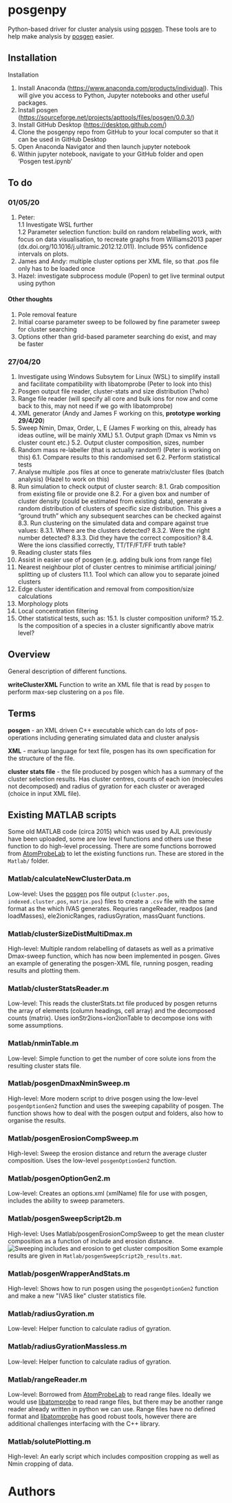 # posgenpy
Python-based driver for cluster analysis using [posgen](http://apttools.sourceforge.net). These tools are to help make analysis by [posgen](http://apttools.sourceforge.net) easier.
## Installation 
Installation
1.	Install Anaconda (https://www.anaconda.com/products/individual). This will give you access to Python, Jupyter notebooks and other useful packages.
2.	Install posgen (https://sourceforge.net/projects/apttools/files/posgen/0.0.3/) 
3.	Install GitHub Desktop (https://desktop.github.com/)
4.	Clone the posgenpy repo from GitHub to your local computer so that it can be used in GitHub Desktop
5.	Open Anaconda Navigator and then launch jupyter notebook
6.	Within jupyter notebook, navigate to your GitHub folder and open ‘Posgen test.ipynb’

## To do
### 01/05/20
1. Peter: <br>
1.1 Investigate WSL further <br>
1.2 Parameter selection function: build on random relabelling work, with focus on data visualisation, to recreate graphs from Williams2013 paper (dx.doi.org/10.1016/j.ultramic.2012.12.011). Include 95% confidence intervals on plots.
2. James and Andy: multiple cluster options per XML file, so that .pos file only has to be loaded once
3. Hazel: investigate subprocess module (Popen) to get live terminal output using python

#### Other thoughts
1. Pole removal feature
2. Initial coarse parameter sweep to be followed by fine parameter sweep for cluster searching
3. Options other than grid-based parameter searching do exist, and may be faster


### 27/04/20
1. Investigate using Windows Subsytem for Linux (WSL) to simplify install and facilitate compatibility with libatomprobe (Peter to look into this)
2.	Posgen output file reader, cluster-stats and size distribution (?who)
3.	Range file reader (will specify all core and bulk ions for now and come back to this, may not need if we go with libatomprobe)
4.	XML generator (Andy and James F working on this, **prototype working 29/4/20**)
5.	Sweep Nmin, Dmax, Order, L, E (James F working on this, already has ideas outline, will be mainly XML)
5.1.	Output graph (Dmax vs Nmin vs cluster count etc.) 
5.2.	Output cluster composition, sizes, number
6.	Random mass re-labeller (that is actually random!) (Peter is working on this)
6.1.	Compare results to this randomised set 
6.2.	Perform statistical tests
7.	Analyse multiple .pos files at once to generate matrix/cluster files (batch analysis) (Hazel to work on this)
8.	Run simulation to check output of cluster search:
8.1.	Grab composition from existing file or provide one
8.2.	For a given box and number of cluster density (could be estimated from existing data), generate a random distribution of clusters of specific size distribution. This gives a “ground truth” which any subsequent searches can be checked against
8.3.	Run clustering on the simulated data and compare against true values:
8.3.1.	Where are the clusters detected? 
8.3.2.	Were the right number detected? 
8.3.3.	Did they have the correct composition? 
8.4.	Were the ions classified correctly, TT/TF/FT/FF truth table?
9.	Reading cluster stats files
10.	Assist in easier use of posgen (e.g. adding bulk ions from range file) 
11.	Nearest neighbour plot of cluster centres to minimise artificial joining/ splitting up of clusters 
11.1.	Tool which can allow you to separate joined clusters
12.	Edge cluster identification and removal from composition/size calculations 
13.	Morphology plots 
14.	Local concentration filtering 
15.	Other statistical tests, such as: 
15.1.	Is cluster composition uniform? 
15.2.	Is the composition of a species in a cluster significantly above matrix level?


## Overview
General description of different functions.

**writeClusterXML** Function to write an XML file that is read by `posgen` to perform max-sep clustering on a `pos` file.

## Terms
**posgen** - an XML driven C++ executable which can do lots of pos-operations including generating simulated data and cluster analysis

**XML** - markup language for text file, posgen has its own specification for the structure of the file.

**cluster stats file** - the file produced by posgen which has a summary of the cluster selection results. Has cluster centres, counts of each ion (molecules not decomposed) and radius of gyration for each cluster or averaged (choice in input XML file).
## Existing MATLAB scripts
Some old MATLAB code (circa 2015) which was used by AJL previously have been uploaded, some are low level functions and others use these function to do high-level processing. There are some functions borrowed from [AtomProbeLab](http://AtomProbeLab.sourceforge.net) to let the existing functions run. These are stored in the `Matlab/` folder.
### Matlab/calculateNewClusterData.m
Low-level: Uses the [posgen](http://apttools.sourceforge.net) pos file output (`cluster.pos`, `indexed.cluster.pos`, `matrix.pos`) files to create a `.csv` file with the same format as the which IVAS generates.
Requries rangeReader, readpos (and loadMasses), ele2ionicRanges, radiusGyration, massQuant functions.
### Matlab/clusterSizeDistMultiDmax.m
High-level: Multiple random relabelling of datasets as well as a primative Dmax-sweep function, which has now been implemented in posgen. Gives an example of generating the posgen-XML file, running posgen, reading results and plotting them.
### Matlab/clusterStatsReader.m
Low-level: This reads the clusterStats.txt file produced by posgen returns the array of elements (column headings, cell array) and the decomposed counts (matrix). Uses ionStr2ions+ion2ionTable to decompose ions with some assumptions.
### Matlab/nminTable.m
Low-level: Simple function to get the number of core solute ions from the resulting cluster stats file.
### Matlab/posgenDmaxNminSweep.m
High-level: More modern script to drive posgen using the low-level `posgenOptionGen2` function and uses the sweeping capability of posgen. The function shows how to deal with the posgen output and folders, also how to organise the results.
### Matlab/posgenErosionCompSweep.m
High-level: Sweep the erosion distance and return the average cluster composition. Uses the low-level `posgenOptionGen2` function.
### Matlab/posgenOptionGen2.m
Low-level: Creates an options.xml (xmlName) file for use with posgen, includes the ability to sweep parameters.
### Matlab/posgenSweepScript2b.m
High-level: Uses Matlab/posgenErosionCompSweep to get the mean cluster composition as a function of include and erosion distance.
![Sweeping includes and erosion to get cluster composition](docs/ML_posgenSweepScript2b.PNG)
Some example results are given in `Matlab/posgenSweepScript2b_results.mat`.
### Matlab/posgenWrapperAndStats.m
High-level: Shows how to run posgen using the `posgenOptionGen2` function and make a new "IVAS like" cluster statistics file.
### Matlab/radiusGyration.m
Low-level: Helper function to calculate radius of gyration.
### Matlab/radiusGyrationMassless.m
Low-level: Helper function to calculate radius of gyration.
### Matlab/rangeReader.m
Low-level: Borrowed from [AtomProbeLab](http://AtomProbeLab.sourceforge.net) to read range files. Ideally we would use [libatomprobe](https://bitbucket.org/mycae_gmx/libatomprobe/src/default/) to read range files, but there may be another range reader already written in python we can use. Range files have no defined format and [libatomprobe](https://bitbucket.org/mycae_gmx/libatomprobe/src/default/) has good robust tools, however there are additional challenges interfacing with the C++ library.
### Matlab/solutePlotting.m
High-level: An early script which includes composition cropping as well as Nmin cropping of data.

# Authors

